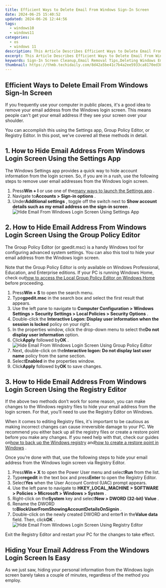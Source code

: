 ```yaml
---
title: Efficient Ways to Delete Email From Windows Sign-In Screen
date: 2024-06-25 15:40:52
updated: 2024-06-26 12:44:56
tags:
  - windows10
  - windows11
categories:
  - os
  - windows 11
description: This Article Describes Efficient Ways to Delete Email From Windows Sign-In Screen
excerpt: This Article Describes Efficient Ways to Delete Email From Windows Sign-In Screen
keywords: Sign-In Screen Cleanup,Email Removal Tips,Deleting Windows Emails,Quick Email Disabling,Contact Panel Purge,Simplify Inbox Clutter,Remove Emails Fast
thumbnail: https://thmb.techidaily.com/8d42a5be41c7b4a2ee5933ca8170ed38361404ba710cadb2872cd630ac7e122c.jpg
---
```


## Efficient Ways to Delete Email From Windows Sign-In Screen

 If you frequently use your computer in public places, it's a good idea to remove your email address from the Windows login screen. This means people can't get your email address if they see your screen over your shoulder.

 You can accomplish this using the Settings app, Group Policy Editor, or Registry Editor. In this post, we've covered all these methods in detail.

## 1\. How to Hide Email Address From Windows Login Screen Using the Settings App

 The Windows Settings app provides a quick way to hide account information from the login screen. So, if you are in a rush, use the following steps to remove user email addresses from the Windows login screen.

1. Press**Win + I** or use one of the[many ways to launch the Settings app](https://www.makeuseof.com/windows-ways-to-open-system-settings/) .
2. Navigate to**Accounts > Sign-in options** .
3. Under**Additional settings** , toggle off the switch next to **Show account details such as my email address on the sign-in screen** .  
![Hide Email From Windows Login Screen Using Settings App](https://static1.makeuseofimages.com/wordpress/wp-content/uploads/2023/03/hide-email-from-windows-login-screen-using-settings-app.jpg)

## 2\. How to Hide Email Address From Windows Login Screen Using the Group Policy Editor

 The Group Policy Editor (or gpedit.msc) is a handy Windows tool for configuring advanced system settings. You can also this tool to hide your email address from the Windows login screen.

 Note that the Group Policy Editor is only available on Windows Professional, Education, and Enterprise editions. If your PC is running Windows Home, check out[how to access the Local Group Policy Editor on Windows Home](https://www.makeuseof.com/tag/access-group-policy-editor-even-windows-home-settings-try/) before proceeding.

1. Press**Win + S** to open the search menu.
2. Type**gpedit.msc** in the search box and select the first result that appears.
3. Use the left pane to navigate to **Computer Configuration > Windows Settings > Security Settings > Local Policies > Security Options** .
4. Double-click the **Interactive Logon: Display user information when the session is locked** policy on your right.
5. In the properties window, click the drop-down menu to select the**Do not display user information** option.
6. Click**Apply** followed by**OK** .  
![Hide Email From Windows Login Screen Using Group Policy Editor](https://static1.makeuseofimages.com/wordpress/wp-content/uploads/2023/03/hide-email-from-windows-login-screen-using-group-policy-editor.jpg)
7. Next, double-click on the**Interactive logon: Do not display last user name** policy from the same section.
8. Select**Enabled** in the properties window.
9. Click**Apply** followed by**OK** to save changes.

## 3\. How to Hide Email Address From Windows Login Screen Using the Registry Editor

 If the above two methods don’t work for some reason, you can make changes to the Windows registry files to hide your email address from the login screen. For that, you’ll need to use the Registry Editor on Windows.

 When it comes to editing Registry files, it's important to be cautious as making incorrect changes can cause irreversible damage to your PC. We recommend you either back up all the registry files or create a restore point before you make any changes. If you need help with that, check our guides on[how to back up the Windows registry](https://www.makeuseof.com/tag/backup-restore-windows-registry/) and[how to create a restore point in Windows](https://www.makeuseof.com/windows-11-create-restore-point/) .

 Once you’re done with that, use the following steps to hide your email address from the Windows login screen via Registry Editor.

1. Press**Win + X** to open the Power User menu and select**Run** from the list.
2. Type**regedit** in the text box and press**Enter** to open the Registry Editor.
3. Select**Yes** when the User Account Control (UAC) prompt appears.
4. Use the left pane to navigate to **HKEY\_LOCAL\_MACHINE > SOFTWARE > Policies > Microsoft > Windows > System** .
5. Right-click on the**System** key and select**New > DWORD (32-bit) Value** .
6. Rename the DWORD to**BlockUserFromShowingAccountDetailsOnSignin** .
7. Double-click on the newly created DWORD and enter**1** in the**Value data** field. Then, click**OK** .  
![Hide Email From Windows Login Screen Using Registry Editor](https://static1.makeuseofimages.com/wordpress/wp-content/uploads/2023/03/hide-email-from-windows-login-screen-using-registry-editor.jpg)

 Exit the Registry Editor and restart your PC for the changes to take effect.

## Hiding Your Email Address From the Windows Login Screen Is Easy

 As we just saw, hiding your personal information from the Windows login screen barely takes a couple of minutes, regardless of the method you employ.


<ins class="adsbygoogle"
     style="display:block"
     data-ad-format="autorelaxed"
     data-ad-client="ca-pub-7571918770474297"
     data-ad-slot="1223367746"></ins>



<ins class="adsbygoogle"
     style="display:block"
     data-ad-client="ca-pub-7571918770474297"
     data-ad-slot="8358498916"
     data-ad-format="auto"
     data-full-width-responsive="true"></ins>
